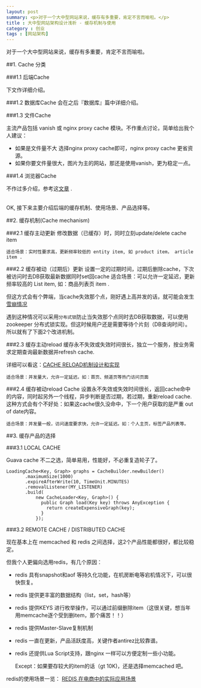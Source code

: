 ```yaml
---
layout: post
summary: <p>对于一个大中型网站来说，缓存有多重要，肯定不言而喻啦。</p>
title : 大中型网站架构设计浅析 - 缓存机制与使用
category : 创业
tags : [网站架构]
---
```


对于一个大中型网站来说，缓存有多重要，肯定不言而喻啦。

##1. Cache 分类

###1.1 后端Cache

下文作详细介绍。

###1.2 数据库Cache
会在之后『数据库』篇中详细介绍。

###1.3 文件Cache

主流产品包括 vanish 或 nginx proxy cache 模块。不作重点讨论，简单给出我个人建议：

- 如果是文件量不大 选择nginx proxy cache即可，nginx proxy cache 更省资源。
- 如果你要文件量很大，图片为主的网站，那还是使用vanish，更为稳定一点。

###1.4 浏览器Cache

不作过多介绍，参考这<a href="http://www.cnblogs.com/skynet/archive/2012/11/28/2792503.html" rel="nofollow">文章</a> .

<br>
OK, 接下来主要介绍后端的缓存机制、使用场景、产品选择等。


##2. 缓存机制(Cache mechanism)

###2.1 缓存主动更新
修改数据（已缓存）时，同时立刻update/delete cache item 

	适合场景：实时性要求高，更新频率较低的 entity item, 如 product item， article item .

###2.2 缓存被动（过期后）更新
设置一定的过期时间，过期后删除cache，下次被访问时去DB获取最新数据同时set回cache
	适合场景：可以允许一定延迟，更新频率较高的 List item, 如：商品列表页 item .

但这方式会有个弊端，当cache失效那个点，刚好遇上高并发的话，就可能会发生<a href="http://kenny7.com/2012/10/cache-reload-mechanism.html">雪崩情况</a>

遇到这种情况可以采用<code>分布式锁</code>防止当失效那个点同时去DB获取数据，可以使用 zookeeper 分布式锁实现。但这时候用户还是需要等待个片刻（DB查询时间）。所以就有了下面2个改进机制。

###2.3 缓存主动reload
缓存永不失效或失效时间很长，独立一个服务，按业务需求定期查询最新数据并refresh cache.

详细可以看这：<a href="http://kenny7.com/2012/10/cache-reload-mechanism.html">CACHE RELOAD机制设计和实现</a>

	适合场景：并发量大，允许一定延迟。如：首页、频道页等热门访问页面

###2.4 缓存被动reload
Cache 设置永不失效或失效时间很长，返回cache命中的内容，同时起另外一个线程，异步判断是否过期，若过期，重新reload cache.
这种方式会有个不好处：如果这cache很久没命中，下一个用户获取的是严重 out of date内容。

	适合场景：并发量一般，访问速度要求快，允许一定延迟。如：个人主页，标签产品列表等。

##3. 缓存产品的选择

###3.1 LOCAL CACHE

Guava cache 不二之选，简单易用，性能好，不必重复造轮子了。

	LoadingCache<Key, Graph> graphs = CacheBuilder.newBuilder()
		   .maximumSize(1000)
		   .expireAfterWrite(10, TimeUnit.MINUTES)
		   .removalListener(MY_LISTENER)
		   .build(
			   new CacheLoader<Key, Graph>() {
				 public Graph load(Key key) throws AnyException {
				   return createExpensiveGraph(key);
				 }
			   });
			   
			   
###3.2 REMOTE CACHE / DISTRIBUTED CACHE

现在基本上在 memcached 和 redis 之间选择，这2个产品性能都很好，都比较稳定。

但我个人更偏向选用redis，有几个原因：

- redis 具有snapshot和aof 等持久化功能，在机房断电等宕机情况下，可以很快恢复。
- redis 提供更丰富的数据结构（list，set，hash等）
- redis 提供KEYS 进行枚举操作，可以通过前缀删除item（这很关键，想当年用memcache逐个受到删item，那个痛苦！！）
- redis 提供Master-Slave复制机制
- redis 一直在更新，产品活跃度高，关键作者antirez比较靠谱。
- redis 还提供Lua Script支持，跟nginx 一样可以方便定制一些小功能。

	Except：如果要存较大的item的话（gt 10K)，还是选择memcached 吧。

redis的使用场景一览：
<a href="http://kenny7.com/2012/09/redis-usage-scenario.html">REDIS 在电商中的实际应用场景</a>

